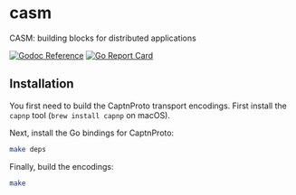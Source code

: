 # casm

CASM:  building blocks for distributed applications

[![Godoc Reference](https://img.shields.io/badge/godoc-reference-blue.svg?style=flat-square)](https://godoc.org/github.com/lthibault/casm)
[![Go Report Card](https://goreportcard.com/badge/github.com/lthibault/casm?style=flat-square)](https://goreportcard.com/report/github.com/lthibault/casm)

## Installation

You first need to build the CaptnProto transport encodings.  First install the `capnp` tool (`brew install capnp` on macOS).

Next, install the Go bindings for CaptnProto:

```bash
make deps
```

Finally, build the encodings:

```bash
make
```
